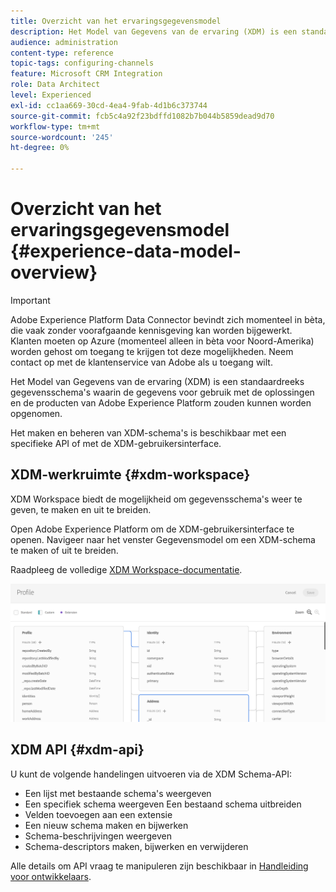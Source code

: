 ```yaml
---
title: Overzicht van het ervaringsgegevensmodel
description: Het Model van Gegevens van de ervaring (XDM) is een standaardreeks gegevensschema's waarin de gegevens voor gebruik met de oplossingen en de producten van Adobe Experience Platform zouden kunnen worden opgenomen.
audience: administration
content-type: reference
topic-tags: configuring-channels
feature: Microsoft CRM Integration
role: Data Architect
level: Experienced
exl-id: cc1aa669-30cd-4ea4-9fab-4d1b6c373744
source-git-commit: fcb5c4a92f23bdffd1082b7b044b5859dead9d70
workflow-type: tm+mt
source-wordcount: '245'
ht-degree: 0%

---
```


# Overzicht van het ervaringsgegevensmodel {#experience-data-model-overview}

>[!IMPORTANT]
>
>Adobe Experience Platform Data Connector bevindt zich momenteel in bèta, die vaak zonder voorafgaande kennisgeving kan worden bijgewerkt. Klanten moeten op Azure (momenteel alleen in bèta voor Noord-Amerika) worden gehost om toegang te krijgen tot deze mogelijkheden. Neem contact op met de klantenservice van Adobe als u toegang wilt.

Het Model van Gegevens van de ervaring (XDM) is een standaardreeks gegevensschema&#39;s waarin de gegevens voor gebruik met de oplossingen en de producten van Adobe Experience Platform zouden kunnen worden opgenomen.

Het maken en beheren van XDM-schema&#39;s is beschikbaar met een specifieke API of met de XDM-gebruikersinterface.

## XDM-werkruimte {#xdm-workspace}

XDM Workspace biedt de mogelijkheid om gegevensschema&#39;s weer te geven, te maken en uit te breiden.

Open Adobe Experience Platform om de XDM-gebruikersinterface te openen. Navigeer naar het venster Gegevensmodel om een XDM-schema te maken of uit te breiden.

Raadpleeg de volledige [XDM Workspace-documentatie](https://experienceleague.adobe.com/docs/experience-platform/xdm/api/getting-started.html).

![](assets/aep_xdmworkspace.png)

## XDM API {#xdm-api}

U kunt de volgende handelingen uitvoeren via de XDM Schema-API:

* Een lijst met bestaande schema&#39;s weergeven
* Een specifiek schema weergeven Een bestaand schema uitbreiden
* Velden toevoegen aan een extensie
* Een nieuw schema maken en bijwerken
* Schema-beschrijvingen weergeven
* Schema-descriptors maken, bijwerken en verwijderen

Alle details om API vraag te manipuleren zijn beschikbaar in [Handleiding voor ontwikkelaars](https://experienceleague.adobe.com/docs/experience-platform/xdm/api/getting-started.html).
